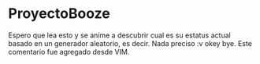# ProyectoBooze
Espero que lea esto y se aníme a descubrir cual es su estatus actual basado en un generador aleatorio, es decir. Nada preciso :v okey bye.
Este comentario fue agregado desde VIM.
